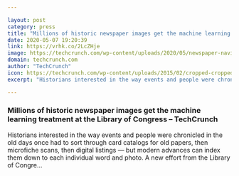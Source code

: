 ```yaml
---

layout: post
category: press
title: "Millions of historic newspaper images get the machine learning treatment at the Library of Congress"
date: 2020-05-07 19:20:39
link: https://vrhk.co/2LcZHje
image: https://techcrunch.com/wp-content/uploads/2020/05/newspaper-navigator-scan.jpg?w=552
domain: techcrunch.com
author: "TechCrunch"
icon: https://techcrunch.com/wp-content/uploads/2015/02/cropped-cropped-favicon-gradient.png?w=180
excerpt: "Historians interested in the way events and people were chronicled in the old days once had to sort through card catalogs for old papers, then microfiche scans, then digital listings — but modern advances can index them down to each individual word and photo. A new effort from the Library of Congre…"

---
```


### Millions of historic newspaper images get the machine learning treatment at the Library of Congress – TechCrunch

Historians interested in the way events and people were chronicled in the old days once had to sort through card catalogs for old papers, then microfiche scans, then digital listings — but modern advances can index them down to each individual word and photo. A new effort from the Library of Congre…